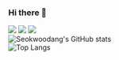 ### Hi there 👋
<img src="https://img.shields.io/badge/JavaScript-F7DF1E?style=flat-square&logo=JavaScript&logoColor=black"/> <img src="https://img.shields.io/badge/HTML5-E34F26?style=flat-square&logo=HTML5&logoColor=white"/> <img src="https://img.shields.io/badge/React-61DAFB?style=flat-square&logo=React&logoColor=black"/><br>
![Seokwoodang's GitHub stats](https://github-readme-stats.vercel.app/api?username=Seokwoodang&show_icons=true&theme=dark)<br>
![Top Langs](https://github-readme-stats.vercel.app/api/top-langs/?username=Seokwoodang&layout=compact&theme=dark)
